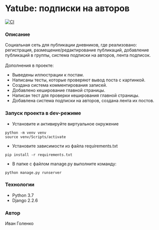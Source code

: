 # Yatube: подписки на авторов

[![CI](https://github.com/yandex-praktikum/hw05_final/actions/workflows/python-app.yml/badge.svg?branch=master)](https://github.com/yandex-praktikum/hw05_final/actions/workflows/python-app.yml)

### Описание
Социальная сеть для публикации дневников, где реализовано: регистрация, размещение/редактирование публикаций, добавление публикаций в группы, система подписки на авторов, лента подписок. \
\
Дополнения в проекте:
- Выведены иллюстрации к постам.
- Написаны тесты, которые проверяют вывод поста с картинкой.
- Создана система комментирования записей.
- Добавлено кеширование главной страницы.
- Написан тест для проверки кеширования главной страницы.
- Добавлена система подписки на авторов, создана лента их постов.

### Запуск проекта в dev-режиме
- Установите и активируйте виртуальное окружение
```
python -m venv venv
source venv/Scripts/activate
```
- Установите зависимости из файла requirements.txt
```
pip install -r requirements.txt
``` 
- В папке с файлом manage.py выполните команду:
```
python manage.py runserver
```
### Технологии
- Python 3.7
- Django 2.2.6

### Автор
Иван Голенко
